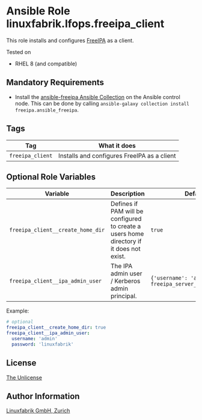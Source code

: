# Ansible Role linuxfabrik.lfops.freeipa_client

This role installs and configures [FreeIPA](https://www.freeipa.org/) as a client.

Tested on

* RHEL 8 (and compatible)


## Mandatory Requirements

* Install the [ansible-freeipa Ansible Collection](https://github.com/freeipa/ansible-freeipa) on the Ansible control node. This can be done by calling `ansible-galaxy collection install freeipa.ansible_freeipa`.


## Tags

| Tag              | What it does                                |
| ---              | ------------                                |
| `freeipa_client` | Installs and configures FreeIPA as a client |


## Optional Role Variables

| Variable | Description | Default Value |
| -------- | ----------- | ------------- |
| `freeipa_client__create_home_dir` | Defines if PAM will be configured to create a users home directory if it does not exist. | `true` |
| `freeipa_client__ipa_admin_user` | The IPA admin user / Kerberos admin principal. | `{'username': 'admin', 'password': freeipa_server__ipa_admin_password}` |

Example:
```yaml
# optional
freeipa_client__create_home_dir: true
freeipa_client__ipa_admin_user:
  username: 'admin'
  password: 'linuxfabrik'
```


## License

[The Unlicense](https://unlicense.org/)


## Author Information

[Linuxfabrik GmbH, Zurich](https://www.linuxfabrik.ch)
